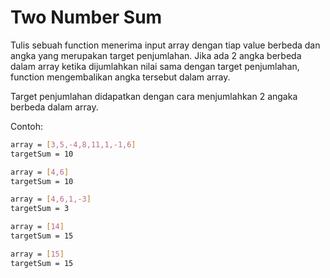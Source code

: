 # Two Number Sum

Tulis sebuah function menerima input array dengan tiap value berbeda dan angka yang merupakan target penjumlahan. Jika ada 2 angka berbeda dalam array ketika dijumlahkan nilai sama dengan target penjumlahan, function mengembalikan angka tersebut dalam array.

Target penjumlahan didapatkan dengan cara menjumlahkan 2 angaka berbeda dalam array.

Contoh:

```sh
array = [3,5,-4,8,11,1,-1,6]
targetSum = 10

array = [4,6]
targetSum = 10

array = [4,6,1,-3]
targetSum = 3

array = [14]
targetSum = 15

array = [15]
targetSum = 15
```
